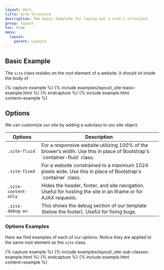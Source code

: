 ```yaml
---
layout: docs
title: Site Structure
description: The basic template for laying out a site's structure.
group: layout
toc: true
menu: 
  layout:
    parent: Layouts
---
```


## Basic Example

The `site` class resides on the root element of a website. It should sit inside the body of  

{% capture example %}
{% include examples/layout/_site-basic-example.html %}
{% endcapture %}
{% include example.html content=example %}



## Options



We can customize our site by adding a subclass to our site object. 


<table class="table table-bordered table-striped">
  <thead>
    <tr>
      <th>Options</th>
      <th>Description</th>
    </tr>
  </thead>
  <tbody>
    <tr>
      <td><code class="text-nowrap">.site-fluid</code></td>
      <td>For a responsive website utilizing 100% of the brower’s width. Use this in place of Bootstrap's `container-fluid` class.</td>
    </tr>
    <tr>
      <td><code class="text-nowrap">.site-fixed</code></td>
      <td>For a website constrained to a maximum 1024 pixels wide. Use this in place of Bootstrap's `container` class.</td>
    </tr>
    <tr>
      <td><code class="text-nowrap">.site-content-only</code></td>
      <td>Hides the header, footer, and site navigation. Useful for hosting the site in an iframe or for AJAX requests.</td>
    </tr>
    <tr>
      <td><code class="text-nowrap">.site-debug-on</code></td>
      <td>This shows the debug section of our template (below the footer). Useful for fixing bugs.</td>
    </tr>
  </tbody>
</table>




### Options Examples

Here we find examples of each of our options. Notice they are applied to the same root element as the 
`site` class. 

{% capture example %}
{% include examples/layout/_site-sub-classes-example.html %}
{% endcapture %}
{% include example.html content=example %}

